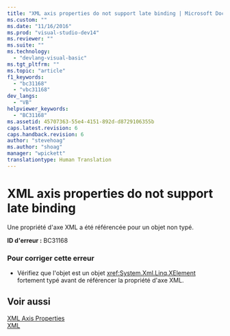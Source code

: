```yaml
---
title: "XML axis properties do not support late binding | Microsoft Docs"
ms.custom: ""
ms.date: "11/16/2016"
ms.prod: "visual-studio-dev14"
ms.reviewer: ""
ms.suite: ""
ms.technology: 
  - "devlang-visual-basic"
ms.tgt_pltfrm: ""
ms.topic: "article"
f1_keywords: 
  - "bc31168"
  - "vbc31168"
dev_langs: 
  - "VB"
helpviewer_keywords: 
  - "BC31168"
ms.assetid: 45707363-55e4-4151-892d-d8729106355b
caps.latest.revision: 6
caps.handback.revision: 6
author: "stevehoag"
ms.author: "shoag"
manager: "wpickett"
translationtype: Human Translation
---
```

# XML axis properties do not support late binding
Une propriété d'axe XML a été référencée pour un objet non typé.  
  
 **ID d'erreur :** BC31168  
  
### Pour corriger cette erreur  
  
-   Vérifiez que l'objet est un objet <xref:System.Xml.Linq.XElement> fortement typé avant de référencer la propriété d'axe XML.  
  
## Voir aussi  
 [XML Axis Properties](../../../visual-basic/language-reference/xml-axis/xml-axis-properties.md)   
 [XML](../../../visual-basic/programming-guide/language-features/xml/index.md)